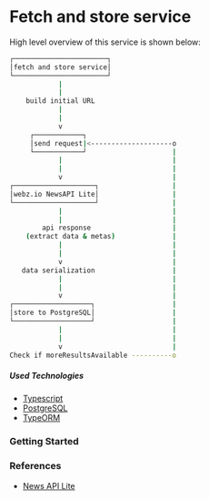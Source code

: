 # Fetch and store service

High level overview of this service is shown below:

```bash
┌───────────────────────┐
│fetch and store service│
└───────────────────────┘
            |
            |
    build initial URL
            |
            |
            v
     ┌────────────┐
     │send request|<--------------------o
     └────────────┘                     |
            |                           |
            |                           |
            v                           |
┌────────────────────┐                  |
│webz.io NewsAPI Lite│                  |
└────────────────────┘                  |
            |                           |
            |                           |
        api response                    |
    (extract data & metas)              |
            |                           |
            |                           |
            v                           |
   data serialization                   |
            |                           |
            |                           |
            v                           |
┌───────────────────┐                   |
│store to PostgreSQL│                   |
└───────────────────┘                   |
            |                           |
            |                           |
            v                           |
Check if moreResultsAvailable ----------o
```

##### Used Technologies

- [Typescript](https://www.typescriptlang.org/)
- [PostgreSQL](https://www.postgresql.org/)
- [TypeORM](https://typeorm.io/)

### Getting Started

### References

- [News API Lite](https://docs.webz.io/reference/news-api-lite)
